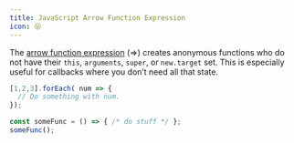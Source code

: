 ```yaml
---
title: JavaScript Arrow Function Expression
icon: 😜
---
```


The [arrow function expression](https://developer.mozilla.org/en-US/docs/Web/JavaScript/Reference/Functions/Arrow_functions) (=>) creates anonymous functions who do not have their `this`, `arguments`, `super`, or `new.target` set.  This is especially useful for callbacks where you don’t need all that state.

```js
[1,2,3].forEach( num => {
  // Do something with num.
});

const someFunc = () => { /* do stuff */ };
someFunc();
```
